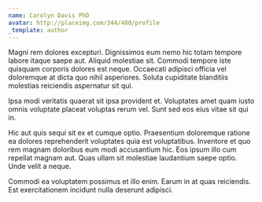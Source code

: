 ```yaml
---
name: Carolyn Davis PhD
avatar: http://placeimg.com/344/480/profile
_template: author
---
```

Magni rem dolores excepturi. Dignissimos eum nemo hic totam tempore labore itaque saepe aut. Aliquid molestiae sit. Commodi tempore iste quisquam corporis dolores est neque. Occaecati adipisci officia vel doloremque at dicta quo nihil asperiores. Soluta cupiditate blanditiis molestias reiciendis aspernatur sit qui.
  
Ipsa modi veritatis quaerat sit ipsa provident et. Voluptates amet quam iusto omnis voluptate placeat voluptas rerum vel. Sunt sed eos eius vitae sit qui in.
  
Hic aut quis sequi sit ex et cumque optio. Praesentium doloremque ratione ea dolores reprehenderit voluptates quia est voluptatibus. Inventore et quo rem magnam doloribus eum modi accusantium hic. Eos ipsum illo cum repellat magnam aut. Quas ullam sit molestiae laudantium saepe optio. Unde velit a neque.
  
Commodi ea voluptatem possimus et illo enim. Earum in at quas reiciendis. Est exercitationem incidunt nulla deserunt adipisci.
